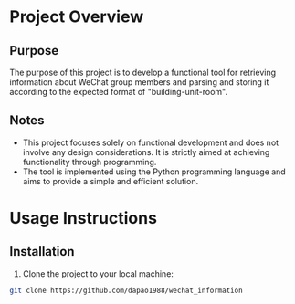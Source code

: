 # Project Overview

## Purpose
The purpose of this project is to develop a functional tool for retrieving information about WeChat group members and parsing and storing it according to the expected format of "building-unit-room".

## Notes
- This project focuses solely on functional development and does not involve any design considerations. It is strictly aimed at achieving functionality through programming.
- The tool is implemented using the Python programming language and aims to provide a simple and efficient solution.

# Usage Instructions

## Installation
1. Clone the project to your local machine:
```bash
git clone https://github.com/dapao1988/wechat_information

